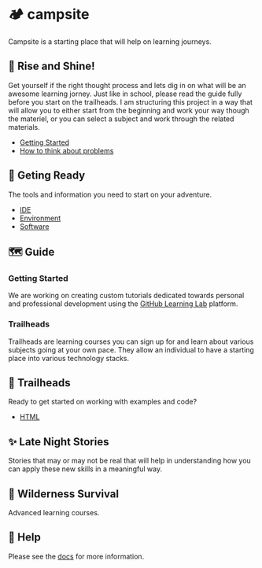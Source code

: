 # 🏕️ campsite

Campsite is a starting place that will help on learning journeys.

## 🍳 Rise and Shine!

Get yourself if the right thought process and lets dig in on what will be an awesome learning jorney. Just like in school, please read the guide fully before you start on the trailheads. I am structuring this project in a way that will allow you to either start from the beginning and work your way though the materiel, or you can select a subject and work through the related materials.

- [Getting Started](#)
- [How to think about problems](#)

## 🎒 Geting Ready

The tools and information you need to start on your adventure.

- [IDE](#)
- [Environment](#)
- [Software](#)

## 🗺️ Guide

### Getting Started

We are working on creating custom tutorials dedicated towards personal and professional development using the [GitHub Learning Lab](https://lab.github.com) platform.

### Trailheads

Trailheads are learning courses you can sign up for and learn about various subjects going at your own pace. They allow an individual to have a starting place into various technology stacks.

## 🥾 Trailheads

Ready to get started on working with examples and code?

- [HTML](https://lab.github.com/scorpion-trailheads/introduction-to-html)

## ✨ Late Night Stories

Stories that may or may not be real that will help in understanding how you can apply these new skills in a meaningful way.

## 🌲 Wilderness Survival

Advanced learning courses.

## 🔦 Help

Please see the [docs](/docs/) for more information.
